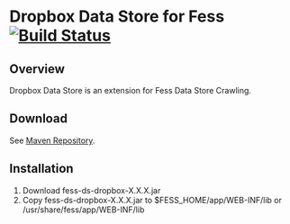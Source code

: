Dropbox Data Store for Fess [![Build Status](https://travis-ci.org/codelibs/fess-ds-dropbox.svg?branch=master)](https://travis-ci.org/codelibs/fess-ds-dropbox)
==========================

## Overview

Dropbox Data Store is an extension for Fess Data Store Crawling.

## Download

See [Maven Repository](http://central.maven.org/maven2/org/codelibs/fess/fess-ds-dropbox/).

## Installation

1. Download fess-ds-dropbox-X.X.X.jar
2. Copy fess-ds-dropbox-X.X.X.jar to $FESS\_HOME/app/WEB-INF/lib or /usr/share/fess/app/WEB-INF/lib

